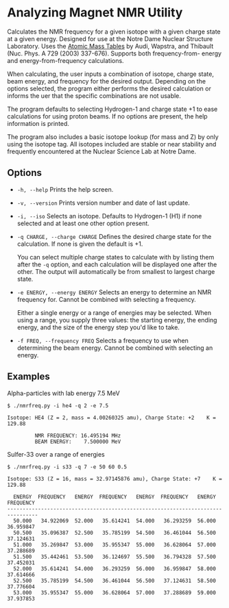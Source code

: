 Analyzing Magnet NMR Utility
============================

Calculates the NMR frequency for a given isotope with a given charge state at a
given energy. Designed for use at the Notre Dame Nuclear Structure Laboratory.
Uses the [Atomic Mass Tables](http://ie.lbl.gov/toimass.html) by Audi, Wapstra,
and Thibault (Nuc. Phys. A 729 (2003) 337-676). Supports both frequency-from-
energy and energy-from-frequency calculations.

When calculating, the user inputs a combination of isotope, charge state, beam
energy, and frequency for the desired output. Depending on the options selected,
the program either performs the desired calculation or informs the uer that the
specific combinations are not usable.

The program defaults to selecting Hydrogen-1 and charge state +1 to ease
calculations for using proton beams. If no options are present, the help
information is printed.

The program also includes a basic isotope lookup (for mass and Z) by only using
the isotope tag. All isotopes included are stable or near stability and
frequently encountered at the Nuclear Science Lab at Notre Dame.

Options
-------

* `-h, --help` Prints the help screen.

* `-v, --version` Prints version number and date of last update.

* `-i, --iso` Selects an isotope. Defaults to Hydrogen-1 (H1) if none selected
  and at least one other option present.

* `-q CHARGE, --charge CHARGE` Defines the desired charge state for the
  calculation. If none is given the default is +1.

  You can select multiple charge states to calculate with by listing them after
  the `-q` option, and each calculation will be displayed one after the other.
  The output will automatically be from smallest to largest charge state.

* `-e ENERGY, --energy ENERGY` Selects an energy to determine an NMR frequency
  for. Cannot be combined with selecting a frequency.

  Either a single energy or a range of energies may be selected. When using a
  range, you supply three values: the starting energy, the ending energy, and
  the size of the energy step you'd like to take.

* `-f FREQ, --frequency FREQ` Selects a frequency to use when determining the
  beam energy. Cannot be combined with selecting an energy.

Examples
--------

Alpha-particles with lab energy 7.5 MeV
```
$ ./nmrfreq.py -i he4 -q 2 -e 7.5

Isotope: HE4 (Z = 2, mass = 4.00260325 amu), Charge State: +2    K = 129.88

         NMR FREQUENCY: 16.495194 MHz
         BEAM ENERGY:    7.500000 MeV
```

Sulfer-33 over a range of energies
```
$ ./nmrfreq.py -i s33 -q 7 -e 50 60 0.5

Isotope: S33 (Z = 16, mass = 32.97145876 amu), Charge State: +7    K = 129.88

  ENERGY  FREQUENCY   ENERGY  FREQUENCY   ENERGY  FREQUENCY   ENERGY  FREQUENCY 
--------------------------------------------------------------------------------
  50.000   34.922069  52.000   35.614241  54.000   36.293259  56.000   36.959847
  50.500   35.096387  52.500   35.785199  54.500   36.461044  56.500   37.124631
  51.000   35.269847  53.000   35.955347  55.000   36.628064  57.000   37.288689
  51.500   35.442461  53.500   36.124697  55.500   36.794328  57.500   37.452031
  52.000   35.614241  54.000   36.293259  56.000   36.959847  58.000   37.614666
  52.500   35.785199  54.500   36.461044  56.500   37.124631  58.500   37.776604
  53.000   35.955347  55.000   36.628064  57.000   37.288689  59.000   37.937853

```
